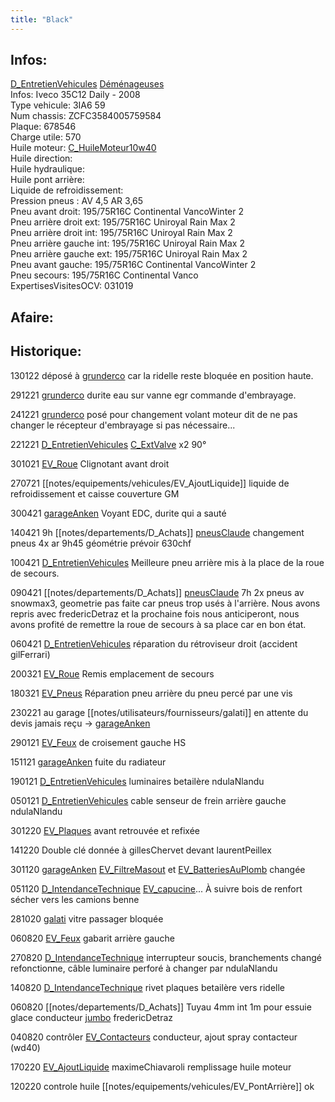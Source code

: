 ```yaml
---
title: "Black"
---
```


## Infos:
[D_EntretienVehicules](notes/departements/D_EntretienVehicules.md) [Déménageuses](notes/equipements/vehicules/C_Demenageuses.md)\
Infos: Iveco 35C12 Daily - 2008\
Type vehicule: 3IA6 59\
Num chassis: ZCFC3584005759584\
Plaque: 678546\
Charge utile: 570\
Huile moteur: [C_HuileMoteur10w40](notes/equipements/consommables/C_HuileMoteur10w40.md)\
Huile direction:\
Huile hydraulique:\
Huile pont arrière:\
Liquide de refroidissement:\
Pression pneus : AV 4,5 AR 3,65\
Pneu avant droit: 195/75R16C Continental VancoWinter 2\
Pneu arrière droit ext: 195/75R16C Uniroyal Rain Max 2\
Pneu arrière droit int: 195/75R16C Uniroyal Rain Max 2\
Pneu arrière gauche int: 195/75R16C Uniroyal Rain Max 2\
Pneu arrière gauche ext: 195/75R16C Uniroyal Rain Max 2\
Pneu avant gauche: 195/75R16C Continental VancoWinter 2\
Pneu secours: 195/75R16C Continental Vanco\
ExpertisesVisitesOCV: 031019

## Afaire:

## Historique:
130122 déposé à [grunderco](notes/utilisateurs/fournisseurs/grunderco.md) car la ridelle reste bloquée en position haute.

291221 [grunderco](notes/utilisateurs/fournisseurs/grunderco.md) durite eau sur vanne egr commande d'embrayage.

241221 [grunderco](notes/utilisateurs/fournisseurs/grunderco.md) posé pour changement volant moteur dit de ne pas changer le récepteur d'embrayage si pas nécessaire...

221221 [D_EntretienVehicules](notes/departements/D_EntretienVehicules.md) [C_ExtValve](notes/equipements/consommables/C_ExtValve.md) x2 90°

301021 [EV_Roue](notes/equipements/vehicules/EV_Roue.md) Clignotant avant droit

270721 [[notes/equipements/vehicules/EV_AjoutLiquide]] liquide de refroidissement et caisse couverture GM

300421 [garageAnken](notes/equipements/vehicules/garageAnken.md) Voyant EDC, durite qui a sauté

140421 9h [[notes/departements/D_Achats]] [pneusClaude](notes/equipements/vehicules/pneusClaude.md) changement pneus 4x ar 9h45 géométrie prévoir 630chf

100421 [D_EntretienVehicules](notes/departements/D_EntretienVehicules.md) Meilleure pneu arrière mis à la place de la roue de secours.

090421 [[notes/departements/D_Achats]] [pneusClaude](notes/equipements/vehicules/pneusClaude.md) 7h 2x pneus av snowmax3, geometrie pas faite car pneus trop usés à l'arrière. Nous avons repris avec fredericDetraz et la prochaine fois nous anticiperont, nous avons profité de remettre la roue de secours à sa place car en bon état. 

060421 [D_EntretienVehicules](notes/departements/D_EntretienVehicules.md) réparation du rétroviseur droit (accident gilFerrari)

200321 [EV_Roue](notes/equipements/vehicules/EV_Roue.md) Remis emplacement de secours

180321 [EV_Pneus](notes/equipements/vehicules/EV_Pneus.md) Réparation pneu arrière du pneu percé par une vis

230221 au garage [[notes/utilisateurs/fournisseurs/galati]] en attente du devis jamais reçu -> [garageAnken](notes/equipements/vehicules/garageAnken.md)

290121 [EV_Feux](notes/equipements/vehicules/EV_Feux.md) de croisement gauche HS 

151121 [garageAnken](notes/equipements/vehicules/garageAnken.md) fuite du radiateur

190121 [D_EntretienVehicules](notes/departements/D_EntretienVehicules.md) luminaires betailère ndulaNlandu

050121 [D_EntretienVehicules](notes/departements/D_EntretienVehicules.md) cable senseur de frein arrière gauche ndulaNlandu

301220 [EV_Plaques](notes/equipements/vehicules/EV_Plaques.md) avant retrouvée et refixée

141220 Double clé donnée à gillesChervet devant laurentPeillex

301120 [garageAnken](notes/equipements/vehicules/garageAnken.md) [EV_FiltreMasout](notes/equipements/vehicules/EV_FiltreMasout.md) et [EV_BatteriesAuPlomb](notes/equipements/vehicules/EV_BatteriesAuPlomb.md) changée

051120 [D_IntendanceTechnique](notes/departements/D_IntendanceTechnique.md) [EV_capucine](notes/equipements/vehicules/EV_capucine.md)... À suivre bois de renfort sécher vers les camions benne

281020 [galati](notes/utilisateurs/fournisseurs/galati.md) vitre passager bloquée

060820 [EV_Feux](notes/equipements/vehicules/EV_Feux.md) gabarit arrière gauche

270820 [D_IntendanceTechnique](notes/departements/D_IntendanceTechnique.md) interrupteur soucis, branchements changé refonctionne, câble luminaire perforé à changer par ndulaNlandu

140820 [D_IntendanceTechnique](notes/departements/D_IntendanceTechnique.md) rivet plaques betailère vers ridelle

060820 [[notes/departements/D_Achats]] Tuyau 4mm int 1m pour essuie glace conducteur [jumbo](notes/utilisateurs/fournisseurs/jumbo.md) fredericDetraz

040820 contrôler [EV_Contacteurs](notes/equipements/vehicules/EV_Contacteurs.md) conducteur, ajout spray contacteur (wd40)

170220 [EV_AjoutLiquide](notes/equipements/vehicules/EV_AjoutLiquide.md) maximeChiavaroli remplissage huile moteur

120220 controle huile [[notes/equipements/vehicules/EV_PontArrière]] ok

